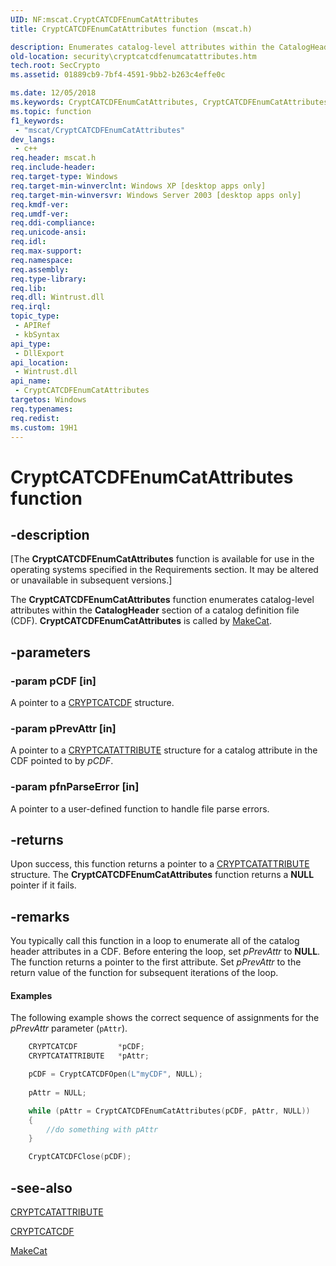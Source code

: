 ```yaml
---
UID: NF:mscat.CryptCATCDFEnumCatAttributes
title: CryptCATCDFEnumCatAttributes function (mscat.h)

description: Enumerates catalog-level attributes within the CatalogHeader section of a catalog definition file (CDF).
old-location: security\cryptcatcdfenumcatattributes.htm
tech.root: SecCrypto
ms.assetid: 01889cb9-7bf4-4591-9bb2-b263c4effe0c

ms.date: 12/05/2018
ms.keywords: CryptCATCDFEnumCatAttributes, CryptCATCDFEnumCatAttributes function [Security], mscat/CryptCATCDFEnumCatAttributes, security.cryptcatcdfenumcatattributes
ms.topic: function
f1_keywords: 
 - "mscat/CryptCATCDFEnumCatAttributes"
dev_langs:
 - c++
req.header: mscat.h
req.include-header: 
req.target-type: Windows
req.target-min-winverclnt: Windows XP [desktop apps only]
req.target-min-winversvr: Windows Server 2003 [desktop apps only]
req.kmdf-ver: 
req.umdf-ver: 
req.ddi-compliance: 
req.unicode-ansi: 
req.idl: 
req.max-support: 
req.namespace: 
req.assembly: 
req.type-library: 
req.lib: 
req.dll: Wintrust.dll
req.irql: 
topic_type:
 - APIRef
 - kbSyntax
api_type:
 - DllExport
api_location:
 - Wintrust.dll
api_name:
 - CryptCATCDFEnumCatAttributes
targetos: Windows
req.typenames: 
req.redist: 
ms.custom: 19H1
---
```


# CryptCATCDFEnumCatAttributes function


## -description


<p class="CCE_Message">[The  <b>CryptCATCDFEnumCatAttributes</b> function is available for use in the operating systems specified in the Requirements section. It may be altered or unavailable in subsequent versions.]

The <b>CryptCATCDFEnumCatAttributes</b> function enumerates catalog-level attributes within the <b>CatalogHeader</b> section of a catalog definition file (CDF). <b>CryptCATCDFEnumCatAttributes</b> is called by <a href="https://docs.microsoft.com/windows/desktop/SecCrypto/makecat">MakeCat</a>.


## -parameters




### -param pCDF [in]

A pointer to a <a href="https://docs.microsoft.com/windows/desktop/api/mscat/ns-mscat-cryptcatcdf_">CRYPTCATCDF</a> structure.


### -param pPrevAttr [in]

A pointer to a <a href="https://docs.microsoft.com/windows/desktop/api/mscat/ns-mscat-cryptcatattribute_">CRYPTCATATTRIBUTE</a> structure for a catalog attribute in the CDF pointed to by <i>pCDF</i>.


### -param pfnParseError [in]

A pointer to a user-defined function to handle file parse errors.


## -returns



Upon success, this function returns a pointer to a <a href="https://docs.microsoft.com/windows/desktop/api/mscat/ns-mscat-cryptcatattribute_">CRYPTCATATTRIBUTE</a> structure. The <b>CryptCATCDFEnumCatAttributes</b> function returns a <b>NULL</b> pointer if it fails.




## -remarks



You typically call this function in a loop to enumerate all of the catalog header attributes in a CDF. Before entering the loop, set <i>pPrevAttr</i> to <b>NULL</b>. The function returns a pointer to the first attribute. Set <i>pPrevAttr</i> to the return  value of the function for subsequent iterations of the loop.


#### Examples

The following example shows the correct sequence of assignments for the <i>pPrevAttr</i> parameter (<code>pAttr</code>).


```cpp
    CRYPTCATCDF         *pCDF;
    CRYPTCATATTRIBUTE   *pAttr;

    pCDF = CryptCATCDFOpen(L"myCDF", NULL);
    
    pAttr = NULL;

    while (pAttr = CryptCATCDFEnumCatAttributes(pCDF, pAttr, NULL))
    {
        //do something with pAttr
    }

    CryptCATCDFClose(pCDF);

```





## -see-also




<a href="https://docs.microsoft.com/windows/desktop/api/mscat/ns-mscat-cryptcatattribute_">CRYPTCATATTRIBUTE</a>



<a href="https://docs.microsoft.com/windows/desktop/api/mscat/ns-mscat-cryptcatcdf_">CRYPTCATCDF</a>



<a href="https://docs.microsoft.com/windows/desktop/SecCrypto/makecat">MakeCat</a>
 

 

